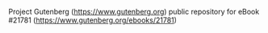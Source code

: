 Project Gutenberg (https://www.gutenberg.org) public repository for eBook #21781 (https://www.gutenberg.org/ebooks/21781)
